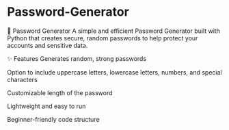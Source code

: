 # Password-Generator
🔑 Password Generator
A simple and efficient Password Generator built with Python that creates secure, random passwords to help protect your accounts and sensitive data.

✨ Features
Generates random, strong passwords

Option to include uppercase letters, lowercase letters, numbers, and special characters

Customizable length of the password

Lightweight and easy to run

Beginner-friendly code structure
